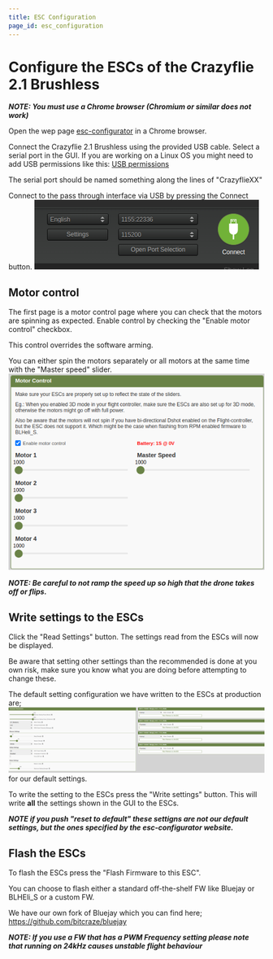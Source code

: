 ```yaml
---
title: ESC Configuration
page_id: esc_configuration
---
```


# Configure the ESCs of the Crazyflie 2.1 Brushless

***NOTE: You must use a Chrome browser (Chromium or similar does not work)***

Open the wep page [esc-configurator](https://[esc-configurator.com) in a Chrome browser.

Connect the Crazyflie 2.1 Brushless using the provided USB cable.
Select a serial port in the GUI.
If you are working on a Linux OS you might need to add USB permissions like this:
[USB permissions](https://www.bitcraze.io/documentation/repository/crazyflie-lib-python/master/installation/usb_permissions/)

The serial port should be named something along the lines of "CrazyflieXX"

Connect to the pass through interface via USB by pressing the Connect button.
![connect](/docs/images/esc_configurator_connect.png)

## Motor control
The first page is a motor control page where you can check that the motors are spinning as expected.
Enable control by checking the "Enable motor control" checkbox.

This control overrides the software arming.

You can either spin the motors separately or all motors at the same time with the "Master speed" slider.
![motor control](/docs/images/esc_motor_control.png)

***NOTE: Be careful to not ramp the speed up so high that the drone takes off or flips.***


## Write settings to the ESCs
Click the "Read Settings" button. The settings read from the ESCs will now be displayed.

Be aware that setting other settings than the recommended is done at you own risk, make sure you know what you are doing before attempting to change these.

The default setting configuration we have written to the ESCs at production are;
![default config](/docs/images/esc_default_config.png) for our default settings.

To write the setting to the ESCs press the "Write settings" button. This will write **all** the settings shown in the GUI to the ESCs.

***NOTE if you push "reset to default" these settigns are not our default settings, but the ones specified by the esc-configurator website.***


## Flash the ESCs
To flash the ESCs press the "Flash Firmware to this ESC".

You can choose to flash either a standard off-the-shelf FW like Bluejay or BLHEli_S or a custom FW.

We have our own fork of Bluejay which you can find here;
https://github.com/bitcraze/bluejay


***NOTE: If you use a FW that has a PWM Frequency setting please note that running on 24kHz causes unstable flight behaviour***

